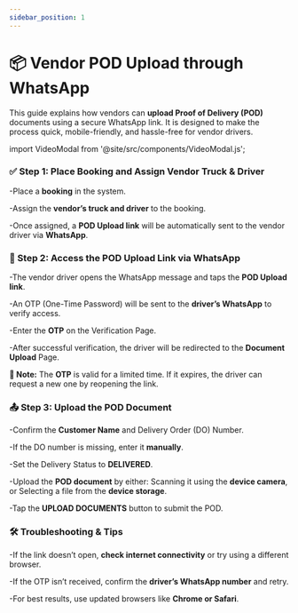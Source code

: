 ```yaml
---
sidebar_position: 1
---
```


# 📦 Vendor POD Upload through WhatsApp

This guide explains how vendors can **upload Proof of Delivery (POD)** documents using a secure WhatsApp link. It is designed to make the process quick, mobile-friendly, and hassle-free for vendor drivers.

import VideoModal from '@site/src/components/VideoModal.js';

<VideoModal
  linkText="Watch Video"
  title="YouTube Video"
  iframeSrc="https://www.youtube.com/watch?v=wUjefvHqmeo"
/>

### ✅ Step 1: Place Booking and Assign Vendor Truck & Driver

-Place a **booking** in the system.

-Assign the **vendor’s truck and driver** to the booking.

-Once assigned, a **POD Upload link** will be automatically sent to the vendor driver via **WhatsApp**.

### 📲 Step 2: Access the POD Upload Link via WhatsApp

-The vendor driver opens the WhatsApp message and taps the **POD Upload link**.

-An OTP (One-Time Password) will be sent to the **driver’s WhatsApp** to verify access.

-Enter the **OTP** on the Verification Page.

-After successful verification, the driver will be redirected to the **Document Upload** Page.

**🔐 Note:** The **OTP** is valid for a limited time. If it expires, the driver can request a new one by reopening the link.

### 📤 Step 3: Upload the POD Document

-Confirm the **Customer Name** and Delivery Order (DO) Number.

-If the DO number is missing, enter it **manually**.

-Set the Delivery Status to **DELIVERED**.

-Upload the **POD document** by either:
     Scanning it using the **device camera**, or
     Selecting a file from the **device storage**.

-Tap the **UPLOAD DOCUMENTS** button to submit the POD.

### 🛠 Troubleshooting & Tips

-If the link doesn’t open, **check internet connectivity** or try using a different browser.

-If the OTP isn’t received, confirm the **driver’s WhatsApp number** and retry.

-For best results, use updated browsers like **Chrome or Safari**.